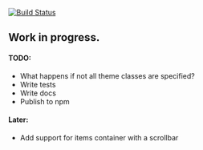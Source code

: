 [![Build Status][status-image]][status-url]

## Work in progress.

#### TODO:

* What happens if not all theme classes are specified?
* Write tests
* Write docs
* Publish to npm

#### Later:

* Add support for items container with a scrollbar

[status-image]: https://img.shields.io/codeship/6c79f8c0-2565-0133-4af8-72f090cba113/master.svg
[status-url]: https://codeship.com/projects/96953
